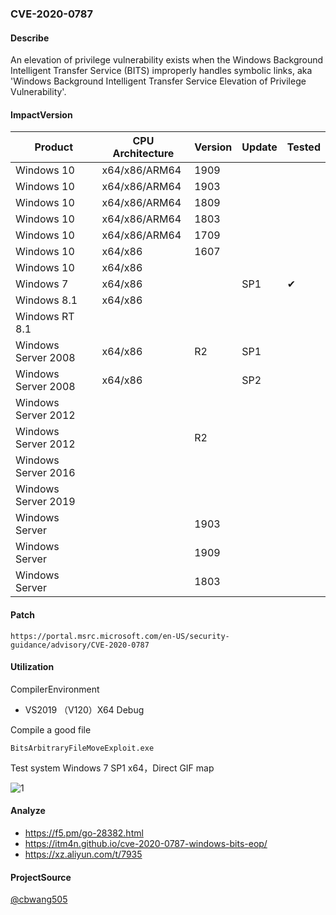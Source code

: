 ### CVE-2020-0787

#### Describe

An elevation of privilege vulnerability exists when the Windows Background Intelligent Transfer Service (BITS) improperly handles symbolic links, aka 'Windows Background Intelligent Transfer Service Elevation of Privilege Vulnerability'.

#### ImpactVersion

| Product             | CPU Architecture | Version | Update | Tested             |
| ------------------- | ---------------- | ------- | ------ | ------------------ |
| Windows 10          | x64/x86/ARM64    | 1909    |        |                    |
| Windows 10          | x64/x86/ARM64    | 1903    |        |                    |
| Windows 10          | x64/x86/ARM64    | 1809    |        |                    |
| Windows 10          | x64/x86/ARM64    | 1803    |        |                    |
| Windows 10          | x64/x86/ARM64    | 1709    |        |                    |
| Windows 10          | x64/x86          | 1607    |        |                    |
| Windows 10          | x64/x86          |         |        |                    |
| Windows 7           | x64/x86          |         | SP1    | &#10004; |
| Windows 8.1         | x64/x86          |         |        |                    |
| Windows RT 8.1      |                  |         |        |                    |
| Windows Server 2008 | x64/x86          | R2      | SP1    |                    |
| Windows Server 2008 | x64/x86          |         | SP2    |                    |
| Windows Server 2012 |                  |         |        |                    |
| Windows Server 2012 |                  | R2      |        |                    |
| Windows Server 2016 |                  |         |        |                    |
| Windows Server 2019 |                  |         |        |                    |
| Windows Server      |                  | 1903    |        |                    |
| Windows Server      |                  | 1909    |        |                    |
| Windows Server      |                  | 1803    |        |                    |

#### Patch

```
https://portal.msrc.microsoft.com/en-US/security-guidance/advisory/CVE-2020-0787
```

#### Utilization

CompilerEnvironment

- VS2019 （V120）X64 Debug

Compile a good file

```
BitsArbitraryFileMoveExploit.exe
```

Test system Windows 7 SP1 x64，Direct GIF map

![1](https://raw.github.com/Ascotbe/Random-img/master/Kernelhub/CVE-2020-0787_win7_sp1_x64.gif)

#### Analyze
- https://f5.pm/go-28382.html
- https://itm4n.github.io/cve-2020-0787-windows-bits-eop/
- https://xz.aliyun.com/t/7935


#### ProjectSource

[@cbwang505](https://github.com/cbwang505/CVE-2020-0787-EXP-ALL-WINDOWS-VERSION)



